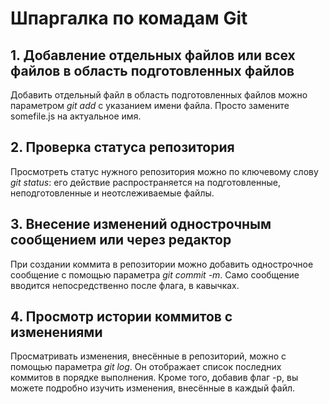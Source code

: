 # Шпаргалка по комадам Git
## 1. Добавление отдельных файлов или всех файлов в область подготовленных файлов
Добавить отдельный файл в область подготовленных файлов можно параметром *git add* с указанием имени файла. Просто замените somefile.js на актуальное имя.
## 2. Проверка статуса репозитория
Просмотреть статус нужного репозитория можно по ключевому слову *git status*: его действие распространяется на подготовленные, неподготовленные и неотслеживаемые файлы.
## 3. Внесение изменений однострочным сообщением или через редактор
При создании коммита в репозитории можно добавить однострочное сообщение с помощью параметра *git commit -m*. Само сообщение вводится непосредственно после флага, в кавычках.
## 4. Просмотр истории коммитов с изменениями
Просматривать изменения, внесённые в репозиторий, можно с помощью параметра *git log*. Он отображает список последних коммитов в порядке выполнения. Кроме того, добавив флаг -p, вы можете подробно изучить изменения, внесённые в каждый файл.
